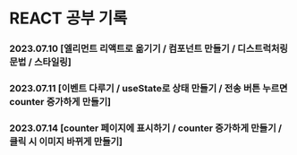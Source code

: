 # REACT 공부 기록
### 2023.07.10 [엘리먼트 리액트로 옮기기 / 컴포넌트 만들기 / 디스트럭처링 문법 / 스타일링]

### 2023.07.11 [이벤트 다루기 / useState로 상태 만들기 / 전송 버튼 누르면 counter 증가하게 만들기]

### 2023.07.14 [counter 페이지에 표시하기 / counter 증가하게 만들기 / 클릭 시 이미지 바뀌게 만들기]
